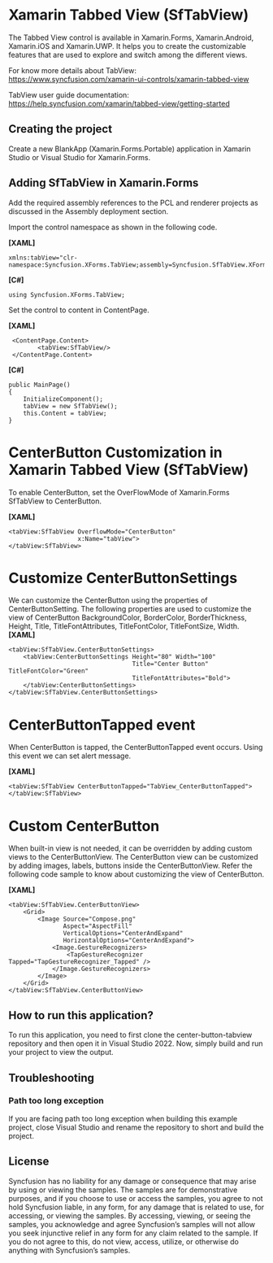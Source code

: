 # Xamarin Tabbed View (SfTabView) 

The Tabbed View control is available in Xamarin.Forms, Xamarin.Android, Xamarin.iOS and Xamarin.UWP. It helps you to create the customizable features that are used to explore and switch among the different views. 

For know more details about TabView: https://www.syncfusion.com/xamarin-ui-controls/xamarin-tabbed-view

TabView user guide documentation: https://help.syncfusion.com/xamarin/tabbed-view/getting-started
## Creating the project
Create a new BlankApp (Xamarin.Forms.Portable) application in Xamarin Studio or Visual Studio for Xamarin.Forms.

## Adding SfTabView in Xamarin.Forms
Add the required assembly references to the PCL and renderer projects as discussed in the Assembly deployment section.

Import the control namespace as shown in the following code.

**[XAML]**
```
xmlns:tabView="clr-namespace:Syncfusion.XForms.TabView;assembly=Syncfusion.SfTabView.XForms"
```
**[C#]**
```
using Syncfusion.XForms.TabView;
```
Set the control to content in ContentPage.

**[XAML]**
```
 <ContentPage.Content> 
        <tabView:SfTabView/> 
 </ContentPage.Content> 
```
**[C#]**
```
public MainPage()   
{   
    InitializeComponent();       
    tabView = new SfTabView();   
    this.Content = tabView;  
}  
```
# CenterButton Customization in Xamarin Tabbed View (SfTabView)
To enable CenterButton, set the OverFlowMode of Xamarin.Forms SfTabView to CenterButton.

**[XAML]**
```
<tabView:SfTabView OverflowMode="CenterButton"
                   x:Name="tabView">
</tabView:SfTabView>
```
# Customize CenterButtonSettings
We can customize the CenterButton using the properties of CenterButtonSetting. The following properties are used to customize the view of CenterButton BackgroundColor, BorderColor, BorderThickness, Height, Title, TitleFontAttributes, TitleFontColor, TitleFontSize, Width.
**[XAML]**
```
<tabView:SfTabView.CenterButtonSettings>
    <tabView:CenterButtonSettings Height="80" Width="100"
                                  Title="Center Button" TitleFontColor="Green"
                                  TitleFontAttributes="Bold">
    </tabView:CenterButtonSettings>
</tabView:SfTabView.CenterButtonSettings>
```
# CenterButtonTapped event
When CenterButton is tapped, the CenterButtonTapped event occurs. Using this event we can set alert message.

**[XAML]**
```
<tabView:SfTabView CenterButtonTapped="TabView_CenterButtonTapped">
</tabView:SfTabView>
```
# Custom CenterButton
When built-in view is not needed, it can be overridden by adding custom views to the CenterButtonView. The CenterButton view can be customized by adding images, labels, buttons inside the CenterButtonView. Refer the following code sample to know about customizing the view of CenterButton.

**[XAML]**
```
<tabView:SfTabView.CenterButtonView>
    <Grid>
        <Image Source="Compose.png"
               Aspect="AspectFill"
               VerticalOptions="CenterAndExpand"
               HorizontalOptions="CenterAndExpand">
            <Image.GestureRecognizers>
                <TapGestureRecognizer Tapped="TapGestureRecognizer_Tapped" />
            </Image.GestureRecognizers>
        </Image>
    </Grid>
</tabView:SfTabView.CenterButtonView>
```
## How to run this application?

To run this application, you need to first clone the center-button-tabview repository and then open it in Visual Studio 2022. Now, simply build and run your project to view the output.

## <a name="troubleshooting"></a>Troubleshooting ##
### Path too long exception
If you are facing path too long exception when building this example project, close Visual Studio and rename the repository to short and build the project.

## License

Syncfusion has no liability for any damage or consequence that may arise by using or viewing the samples. The samples are for demonstrative purposes, and if you choose to use or access the samples, you agree to not hold Syncfusion liable, in any form, for any damage that is related to use, for accessing, or viewing the samples. By accessing, viewing, or seeing the samples, you acknowledge and agree Syncfusion’s samples will not allow you seek injunctive relief in any form for any claim related to the sample. If you do not agree to this, do not view, access, utilize, or otherwise do anything with Syncfusion’s samples.
